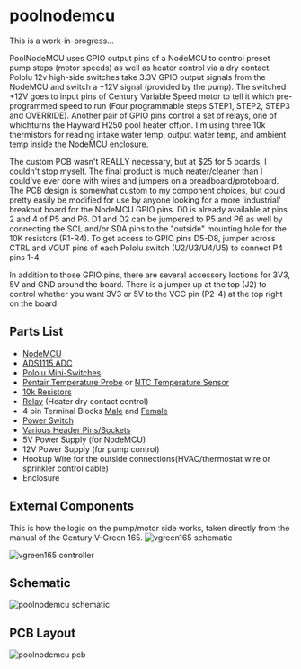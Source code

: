 # poolnodemcu

This is a work-in-progress...

PoolNodeMCU uses GPIO output pins of a NodeMCU to control preset pump steps (motor speeds) as well as heater control via a dry contact. Pololu 12v high-side switches take 3.3V GPIO output signals from the NodeMCU and switch a +12V signal (provided by the pump). The switched +12V goes to input pins of Century Variable Speed motor to tell it which pre-programmed speed to run (Four programmable steps STEP1, STEP2, STEP3 and OVERRIDE). Another pair of GPIO pins control a set of relays, one of whichturns the Hayward H250 pool heater off/on. I'm using three 10k thermistors for reading intake water temp, output water temp, and ambient temp inside the NodeMCU enclosure.

The custom PCB wasn't REALLY necessary, but at $25 for 5 boards, I couldn't stop myself. The final product is much neater/cleaner than I could've ever done with wires and jumpers on a breadboard/protoboard. The PCB design is somewhat custom to my component choices, but could pretty easily be modified for use by anyone looking for a more 'industrial' breakout board for the NodeMCU GPIO pins. D0 is already available at pins 2 and 4 of P5 and P6. D1 and D2 can be jumpered to P5 and P6 as well by connecting the SCL and/or SDA pins to the "outside" mounting hole for the 10K resistors (R1-R4). To get access to GPIO pins D5-D8, jumper across CTRL and VOUT pins of each Pololu switch (U2/U3/U4/U5) to connect P4 pins 1-4.

In addition to those GPIO pins, there are several accessory loctions for 3V3, 5V and GND around the board. There is a jumper up at the top (J2) to control whether you want 3V3 or 5V to the VCC pin (P2-4) at the top right on the board.

## Parts List
- [NodeMCU](https://www.amazon.com/dp/B010N1SPRK/ref=cm_sw_em_r_mt_dp_U_UXDaFbYY7MGBK)
- [ADS1115 ADC](https://www.amazon.com/dp/B01DLHKMO2/ref=cm_sw_em_r_mt_dp_U_9WDaFbYQ7GVFV)
- [Pololu Mini-Switches](https://www.pololu.com/product/2808/)
- [Pentair Temperature Probe](https://www.amazon.com/dp/B001DO18FS/ref=cm_sw_em_r_mt_dp_U_oWDaFbMWCSZ86) or [NTC Temperature Sensor](https://www.amazon.com/dp/B01MZ6Y336/ref=cm_sw_em_r_mt_dp_U_zTDaFbTBXMGS3)
- [10k Resistors](https://www.amazon.com/dp/B0792M83JH/ref=cm_sw_em_r_mt_dp_U_MYDaFbBH0YKBG)
- [Relay](https://www.amazon.com/dp/B00LW15F42/ref=cm_sw_em_r_mt_dp_U_paEaFbSS3NDZ3) (Heater dry contact control)
- 4 pin Terminal Blocks [Male](https://lcsc.com/product-detail/Pluggable-System-Terminal-Block_Ningbo-Kangnex-Elec-WJ2EDGVC-5-08-4P_C8436.html) and [Female](https://lcsc.com/product-detail/Pluggable-System-Terminal-Block_Ningbo-Kangnex-Elec-WJ2EDGK-5-08-4P_C71372.html)
- [Power Switch](https://www.amazon.com/dp/B007QAJUUS/ref=cm_sw_em_r_mt_dp_U_62DaFb38D77P6)
- [Various Header Pins/Sockets](https://www.amazon.com/dp/B0775BRB6B/ref=cm_sw_em_r_mt_dp_U_j0DaFbPHE3QDS)
- 5V Power Supply (for NodeMCU)
- 12V Power Supply (for pump control)
- Hookup Wire for the outside connections(HVAC/thermostat wire or sprinkler control cable)
- Enclosure

## External Components
This is how the logic on the pump/motor side works, taken directly from the manual of the Century V-Green 165.
![vgreen165 schematic](https://user-images.githubusercontent.com/1414156/86533740-47182c00-bea1-11ea-9fdd-54c8ffac3baa.png)

![vgreen165 controller](https://user-images.githubusercontent.com/1414156/86533790-8ba3c780-bea1-11ea-81df-e61b920463bf.png)

## Schematic
![poolnodemcu schematic](https://user-images.githubusercontent.com/1414156/86533869-30260980-bea2-11ea-9fc8-db5c8036633a.png)

## PCB Layout
![poolnodemcu pcb](https://user-images.githubusercontent.com/1414156/86533942-ba6e6d80-bea2-11ea-8fc6-e9c50956ed82.png)

